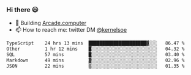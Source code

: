 ### Hi there 😃

- 🔨 Building [Arcade.computer](https://arcade.computer)
- 📫 How to reach me: twitter DM [@kernelsoe](https://twitter.com/kernelsoe)

<!--START_SECTION:waka-->

```txt
TypeScript    24 hrs 13 mins  █████████████████████▓░░░   86.47 %
Other         1 hr 12 mins    █░░░░░░░░░░░░░░░░░░░░░░░░   04.32 %
SQL           57 mins         █░░░░░░░░░░░░░░░░░░░░░░░░   03.40 %
Markdown      49 mins         ▓░░░░░░░░░░░░░░░░░░░░░░░░   02.96 %
JSON          22 mins         ▒░░░░░░░░░░░░░░░░░░░░░░░░   01.35 %
```

<!--END_SECTION:waka-->
